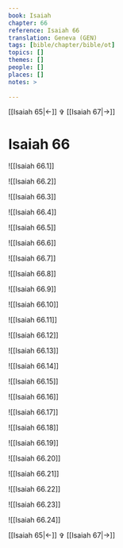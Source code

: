 ```yaml
---
book: Isaiah
chapter: 66
reference: Isaiah 66
translation: Geneva (GEN)
tags: [bible/chapter/bible/ot]
topics: []
themes: []
people: []
places: []
notes: >
  
---
```


[[Isaiah 65|<-]] ✞ [[Isaiah 67|->]]

# Isaiah 66

![[Isaiah 66.1]]

![[Isaiah 66.2]]

![[Isaiah 66.3]]

![[Isaiah 66.4]]

![[Isaiah 66.5]]

![[Isaiah 66.6]]

![[Isaiah 66.7]]

![[Isaiah 66.8]]

![[Isaiah 66.9]]

![[Isaiah 66.10]]

![[Isaiah 66.11]]

![[Isaiah 66.12]]

![[Isaiah 66.13]]

![[Isaiah 66.14]]

![[Isaiah 66.15]]

![[Isaiah 66.16]]

![[Isaiah 66.17]]

![[Isaiah 66.18]]

![[Isaiah 66.19]]

![[Isaiah 66.20]]

![[Isaiah 66.21]]

![[Isaiah 66.22]]

![[Isaiah 66.23]]

![[Isaiah 66.24]]

[[Isaiah 65|<-]] ✞ [[Isaiah 67|->]]
